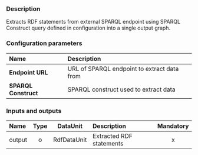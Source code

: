 ### Description

Extracts RDF statements from external SPARQL endpoint using SPARQL Construct query defined in configuration into a single output graph. 

### Configuration parameters

| Name | Description |
|:----|:----|
|**Endpoint URL** | URL of SPARQL endpoint to extract data from |
|**SPARQL Construct** | SPARQL construct used to extract data |

### Inputs and outputs

|Name |Type | DataUnit | Description | Mandatory |
|:--------|:------:|:------:|:-------------|:---------------------:|
|output |o |RdfDataUnit |Extracted RDF statements |x|
